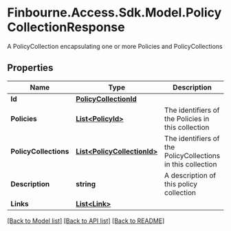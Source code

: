 # Finbourne.Access.Sdk.Model.PolicyCollectionResponse
A PolicyCollection encapsulating one or more Policies and PolicyCollections

## Properties

Name | Type | Description | Notes
------------ | ------------- | ------------- | -------------
**Id** | [**PolicyCollectionId**](PolicyCollectionId.md) |  | [optional] 
**Policies** | [**List&lt;PolicyId&gt;**](PolicyId.md) | The identifiers of the Policies in this collection | [optional] 
**PolicyCollections** | [**List&lt;PolicyCollectionId&gt;**](PolicyCollectionId.md) | The identifiers of the PolicyCollections in this collection | [optional] 
**Description** | **string** | A description of this policy collection | [optional] 
**Links** | [**List&lt;Link&gt;**](Link.md) |  | [optional] 

[[Back to Model list]](../README.md#documentation-for-models) [[Back to API list]](../README.md#documentation-for-api-endpoints) [[Back to README]](../README.md)

